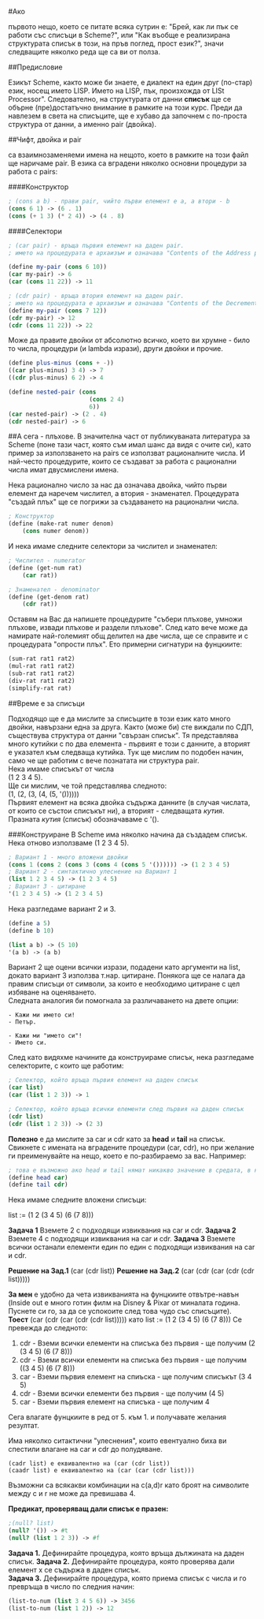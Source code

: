 #Ако

първото нещо, което се питате всяка сутрин е: "Брей, как ли пък
се работи със списъци в Scheme?", или "Как въобще е реализирана
структурата списък в този, на пръв поглед, прост език?", значи следващите
няколко реда ще са ви от полза.

##Предисловие

Езикът Scheme, както може би знаете, е диалект на един друг (по-стар) език,
носещ името LISP. Името на LISP, пък, произхожда от LISt Processor".
Следователно, на структурата от данни **списък** ще се обърне (пре)достатъчно
внимание в рамките на този курс. Преди да навлезем в света на списъците, ще
е хубаво да започнем с по-проста структура от данни, а именно pair (двойка).

##Чифт, двойка и pair

са взаимнозаменяеми имена на нещото, което в рамките на този файл ще наричаме pair.
В езика са вградени няколко основни процедури за работа с pairs:

####Конструктор
```Scheme
; (cons a b) - прави pair, чийто първи елемент е a, а втори - b
(cons 6 1) -> (6 . 1)
(cons (+ 1 3) (* 2 4)) -> (4 . 8)
```

####Селектори
```Scheme
; (car pair) - връща първия елемент на даден pair.
; името на процедурата е архаизъм и означава "Contents of the Address part of Register"

(define my-pair (cons 6 10))
(car my-pair) -> 6
(car (cons 11 22)) -> 11
```

```Scheme
; (cdr pair) - връща втория елемент на даден pair.
; името на процедурата е архаизъм и означава "Contents of the Decrement part of Register"
(define my-pair (cons 7 12))
(cdr my-pair) -> 12
(cdr (cons 11 22)) -> 22
```

Може да правите двойки от абсолютно всичко, което ви хрумне - било то
числа, процедури (и lambda изрази), други двойки и прочие.

```Scheme
(define plus-minus (cons + -))
((car plus-minus) 3 4) -> 7
((cdr plus-minus) 6 2) -> 4

(define nested-pair (cons
                       (cons 2 4)
                       6))
(car nested-pair) -> (2 . 4)
(cdr nested-pair) -> 6
```

##А сега -
плъхове. В значителна част от публикуваната литература за Scheme (поне тази част, 
която съм имал шанс да видя с очите си), като пример за използването на pairs
се използват рационалните числа. И най-често процедурите, които се създават за работа с
рационални числа имат двусмислени имена.

Нека рационално число за нас да означава двойка, чийто първи елемент да наречем
числител, а втория - знаменател. Процедурата "създай плъх" ще се погрижи за създаването на
рационални числа.
```Scheme
; Конструктор
(define (make-rat numer denom)
    (cons numer denom))
```
И нека имаме следните селектори за числител и знаменател:

```Scheme
; Числител - numerator
(define (get-num rat)
    (car rat))
```

```Scheme
; Знаменател - denominator
(define (get-denom rat)
    (cdr rat))
```

Оставям на Вас да напишете процедурите "събери плъхове, умножи плъхове, извади плъхове и раздели плъхове".
След като вече може да намирате най-големият общ делител на две числа, ще се справите и с 
процедурата "опрости плъх". Ето примерни сигнатури на фунцкиите:

```Scheme
(sum-rat rat1 rat2)
(mul-rat rat1 rat2)
(sub-rat rat1 rat2)
(div-rat rat1 rat2)
(simplify-rat rat)
```

##Време е за списъци

Подходящо ще е да мислите за списъците в този език като много двойки,
навързани една за друга. Както (може би) сте виждали по СДП,
съществува структура от данни "свързан списък". Тя представлява много
кутийки с по два елемента - първият е този с данните, а вторият е указател към следваща
кутийка. Тук ще мислим по подобен начин, само че ще работим с вече познатата ни
структура pair.  
Нека имаме списъкът от числа  
(1 2 3 4 5).  
Ще си мислим, че той представлява следното:  
(1, (2, (3, (4, (5, '())))))  
Първият елемент на всяка двойка съдържа данните (в случая числата, от които
се състои списъкът ни), а вторият - следващата *кутия*.
Празната *кутия* (списък) обозначаваме с '().

###Конструиране
В Scheme има няколко начина да създадем списък.  
Нека отново използваме (1 2 3 4 5).  

```Scheme
; Вариант 1 - много вложени двойки
(cons 1 (cons 2 (cons 3 (cons 4 (cons 5 '()))))) -> (1 2 3 4 5)
; Вариант 2 - синтактично улеснение на Вариант 1
(list 1 2 3 4 5) -> (1 2 3 4 5)
; Вариант 3 - цитиране
'(1 2 3 4 5) -> (1 2 3 4 5)
```
Нека разгледаме вариант 2 и 3.
```Scheme
(define a 5)
(define b 10)

(list a b) -> (5 10)
'(a b) -> (a b)
```

Вариант 2 ще оцени всички изрази, подадени като аргументи на list, докато вариант 3
използва т.нар. цитиране. Понякога ще се налага да правим списъци от символи, за които
е необходимо цитиране с цел избяване на оценяването.  
Следната аналогия би помогнала за различаването на двете опции:
```
- Кажи ми името си!
- Петър.

- Кажи ми "името си"!
- Името си.
```

След като видяхме начините да конструираме списък, нека разгледаме селекторите, с които ще работим:

```Scheme
; Селектор, който връща първия елемент на даден списък
(car list)
(car (list 1 2 3)) -> 1
```

```Scheme
; Селектор, който връща всички елементи след първия на даден списък
(cdr list)
(cdr (list 1 2 3)) -> (2 3)
```

**Полезно** е да мислите за car и cdr като за **head** и **tail** на списък.
Свикнете с имената на вградените процедури (car, cdr), но при желание ги преименувайте на
нещо, което е по-разбираемо за вас. Например:
```Scheme
; това е възможно ако head и tail нямат никакво значение в средата, в която работите
(define head car)
(define tail cdr)
```

Нека имаме следните вложени списъци:

list := (1 2 (3 4 5) (6 (7 8)))

**Задача 1** Вземете 2 с подходящи извиквания на car и cdr.
**Задача 2** Вземете 4 с подходящи извиквания на car и cdr.
**Задача 3** Вземете всички останали елементи един по един с подходящи
извиквания на car и cdr.

**Решение на Зад.1** (car (cdr list))
**Решение на Зад.2** (car (cdr (car (cdr (cdr list)))))

**За мен** е удобно да чета извикванията на фунцкиите отвътре-навън (Inside out е
много готин филм на Disney & Pixar от миналата година. Пуснете си го, за да се успокоите
след това чудо със списъците).  
**Тоест** (car (cdr (car (cdr (cdr list))))) като list := (1 2 (3 4 5) (6 (7 8)))
Се превежда до следното:
1. cdr - Вземи всички елементи на списъка без първия - ще получим (2 (3 4 5) (6 (7 8)))
2. cdr - Вземи всички елементи на списъка без първия - ще получим ((3 4 5) (6 (7 8)))
3. car - Вземи първия елемент на спиъска - ще получим списъкът (3 4 5)
4. cdr - Вземи всички елементи без първия - ще получим (4 5)
5. car - Вземи първия елемент на списъка - ще получим 4

Сега влагате фунцкиите в ред от 5. към 1. и получавате желания резултат.

Има няколко ситактични "улеснения", които евентуално биха ви спестили
влагане на car и cdr до полудяване.  
```
(cadr list) е еквивалентно на (car (cdr list))
(caadr list) е еквивалентно на (car (car (cdr list)))
```

Възможни са всякакви комбинации на c(a,d)r като броят на символите между c и r не може
да превишава 4.

**Предикат, проверяващ дали списък е празен:**
```Scheme
;(null? list)
(null? '()) -> #t
(null? (list 1 2 3)) -> #f
```

**Задача 1.** Дефинирайте процедура, която връща дължината на даден списък.
**Задача 2.** Дефинирайте процедура, която проверява дали елемент х се съдържа в даден списък.  
**Задача 3.** Дефинирайте процедура, която приема списък с числа и го превръща в число по следния начин:
```Scheme
(list-to-num (list 3 4 5 6)) -> 3456
(list-to-num (list 1 2)) -> 12
```







